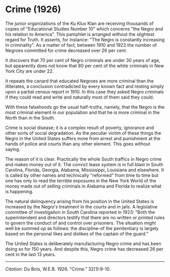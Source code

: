# Crime (1926)

The junior organizations of the Ku Klux Klan are receiving thousands of copies of "Educational Studies Number 10" which concerns "the Negro and his relation to America". This pamphlet is arranged without the slightest regard for Truth. It asserts, for instance: "The Negro is constantly increasing in criminality". As a matter of fact, between 1910 and 1923 the number of Negroes committed for crime decreased over 26 per cent.

It discovers that 70 per cent of Negro criminals are under 30 years of age, but apparently does not know that 80 per cent of the white criminals in New York City are under 22.

It repeats the canard that educated Negroes are more criminal than the illiterates, a conclusion contradicted by every known fact and resting simply upon a partial census report in 1910. In this case they asked Negro criminals if they could read and write and naturally most of them said they could.

With these falsehoods go the usual half-truths, namely, that the Negro is the most criminal element in our population and that he is more criminal in the North than in the South.

Crime is social disease; it is a complex result of poverty, ignorance and other sorts of social degradation. As the peculiar victim of these things the Negro in the United States suffers more from arrest and punishment at the hands of police and courts than any other element. This goes without saying.

The reason of it is clear. Practically the whole South traffics in Negro crime and makes money out of it. The convict lease system is in full blast in South Carolina, Florida, Georgia, Alabama, Mississippi, Louisiana and elsewhere. It is called by other names and technically "reformed" from time to time but one has only to read the terrible exposures in the New York World of the money made out of selling criminals in Alabama and Florida to realize what is happening.

The natural delinquency arising from his position in the United States is increased by the Negro's treatment in the courts and in jails. A legislative committee of investigation in South Carolina reported in 1923: "Both the superintendent and directors testify that there are no written or printed rules to govern the conduct of and control over prisoners. The situation might well be summed up as follows: the discipline-of the penitentiary is largely based on the personal likes and dislikes of the captain of the guard."

The United States is deliberately manufacturing Negro crime and has been doing so for 150 years. And despite this, Negro crime has decreased 26 per cent in the last 13 years.


________________
*Citation:* Du Bois, W.E.B. 1926. "Crime."  32(1):9-10.